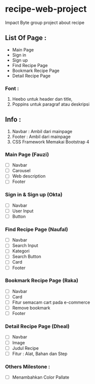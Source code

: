 # recipe-web-project
Impact Byte group project about recipe

## List Of Page : 
* Main Page
* Sign in
* Sign up
* Find Recipe Page
* Bookmark Recipe Page
* Detail Recipe Page

### Font :
1. Heebo untuk header dan title, 
1. Poppins untuk paragraf atau deskripsi

## Info :
1. Navbar : Ambil dari mainpage 
1. Footer : Ambil dari mainpage
1. CSS Framework Memakai Bootstrap 4
        

### Main Page (Fauzi)
- [ ] Navbar 
- [ ] Carousel
- [ ] Web description 
- [ ] Footer

### Sign in & Sign up (Okta)
- [ ] Navbar 
- [ ] User Input
- [ ] Button 

### Find Recipe Page (Naufal)
- [ ] Navbar
- [ ] Search Input
- [ ] Kategori 
- [ ] Search Button 
- [ ] Card 
- [ ] Footer

### Bookmark Recipe Page (Raka)
- [ ] Navbar
- [ ] Card
- [ ] Fitur semacam cart pada e-commerce 
- [ ] Remove bookmark
- [ ] Footer

### Detail Recipe Page (Dheal)
- [ ] Navbar
- [ ] Image
- [ ] Judul Recipe 
- [ ] Fitur : Alat, Bahan dan Step 

### Others Milestone :
- [ ] Menambahkan Color Pallate
